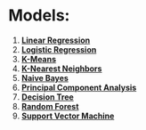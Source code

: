 # Models:

1. **[Linear Regression](src/classical/linear_regression/README.md)**
2. **[Logistic Regression](src/classical/logistic_regression/README.md)**
3. **[K-Means](src/classical/k_means/README.md)**
4. **[K-Nearest Neighbors](src/classical/k_nearest_neighbors/README.md)**
5. **[Naive Bayes](src/classical/naive_bayes/README.md)**
6. **[Principal Component Analysis](src/classical/principal_component_analysis/README.md)**
7. **[Decision Tree](src/classical/decision_tree/README.md)**
8. **[Random Forest](src/classical/random_forest/README.md)**
9. **[Support Vector Machine](src/classical/support_vector_machine/README.md)**
